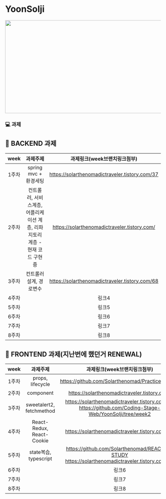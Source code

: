 # YoonSolji
<img src="https://user-images.githubusercontent.com/93020734/224777742-97b438df-9d86-4d46-b880-7b039a54bacc.png" width = "600" height="300" />


### 💻 과제

## 💫 BACKEND 과제

|**week**|과제주제|과제링크(week브랜치링크첨부)|
|:---:|:---:|:---:|
|1주차|spring mvc + 환경세팅|https://solarthenomadictraveler.tistory.com/37|
|2주차|컨트롤러, 서비스계층, 어플리케이션 계층, 리파지토리 계층 - 현재 코드 구현중|https://solarthenomadictraveler.tistory.com/|
|3주차|컨트롤러 설계, 경로변수|https://solarthenomadictraveler.tistory.com/68|
|4주차||링크4|
|5주차||링크5|
|6주차||링크6|
|7주차||링크7|
|8주차||링크8|

## 💫 FRONTEND 과제(지난번에 했던거 RENEWAL)

|**week**|과제주제|과제링크(week브랜치링크첨부)|
|:---:|:---:|:---:|
|1주차|props, lifecycle|https://github.com/Solarthenomad/PracticeReact.js|
|2주차|component|https://solarthenomadictraveler.tistory.com/|
|3주차|sweetalert2, fetchmethod|https://solarthenomadictraveler.tistory.com/71   https://github.com/Coding-Stage-Web/YoonSolji/tree/week2|
|4주차|React-Redux, React-Cookie|https://solarthenomadictraveler.tistory.com/81|
|5주차|state복습, typescript|https://github.com/Solarthenomad/REACT-2-STUDY https://solarthenomadictraveler.tistory.com/86|
|6주차||링크6|
|7주차||링크7|
|8주차||링크8|
